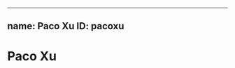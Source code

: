 -------------------------------------------------
name: Paco Xu
ID:	pacoxu
--------------------------------------------------

# Paco Xu
